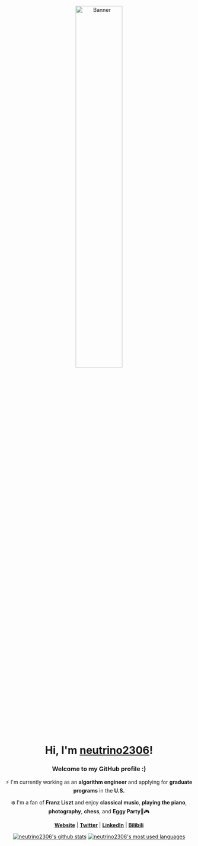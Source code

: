 <p align="center">
<!--   <a href="https://neutrino2306.github.io"> -->
    <img src="https://cdn.yuna0x0.com/yuna/img/72408310_p5.webp" alt="Banner" width="50%">
<!--   </a> -->
</p>

<h1 align="center">Hi, I'm <a href="https://neutrino2306.github.io">neutrino2306</a>!</h1>

<h3 align="center">Welcome to my GitHub profile :)</h3>

<p align="center">⚡ I'm currently working as an <strong>algorithm engineer</strong> and applying for <strong>graduate programs</strong> in the <strong>U.S.</strong></p>

<p align="center">❄️ I'm a fan of <strong>Franz Liszt</strong> and enjoy <strong>classical music</strong>, <strong>playing the piano</strong>, <strong>photography</strong>, <strong>chess</strong>, and <strong>Eggy Party</strong>🥚🎮</p>

<p align="center"> 
   <strong><a href="https://neutrino2306.github.io">Website</a></strong> | 
   <strong><a href="https://x.com/Y138268">Twitter</a></strong> | 
   <strong><a href="https://www.linkedin.com/in/xixi-hu-41b4872b0">LinkedIn</a></strong> | 
<!--    <strong><a href="https://www.instagram.com/neutrino3260">Instagram</a></strong> |  -->
   <strong><a href="https://space.bilibili.com/90220395?spm_id_from=333.1007.0.0">Bilibili</a></strong> 
 </p> 

<p align="center">
    <a href="https://github.com/neutrino2306"><img src="https://github-readme-stats.vercel.app/api?username=neutrino2306&hide_border=true&show_icons=true&cache_seconds=3600" alt="neutrino2306's github stats"></a>
    <a href="https://github.com/neutrino2306"><img src="https://github-readme-stats.vercel.app/api/top-langs/?username=neutrino2306&layout=compact&hide_border=true&bg_color=00000000" alt="neutrino2306's most used languages"></a>
</p> 

